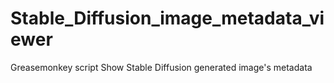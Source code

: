 # Stable_Diffusion_image_metadata_viewer
Greasemonkey script Show Stable Diffusion generated image's metadata

